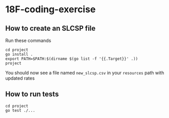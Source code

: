 # 18F-coding-exercise

## How to create an SLCSP file

Run these commands

```shell script
cd project
go install .
export PATH=$PATH:$(dirname $(go list -f '{{.Target}}' .))
project
```

You should now see a file named `new_slcsp.csv` in 
your `resources` path with updated rates

## How to run tests

```shell script
cd project
go test ./...
```
